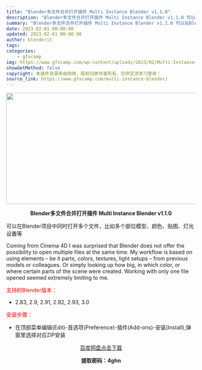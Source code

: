 ```yaml
---
title: "Blender多文件合并打开插件 Multi Instance Blender v1.1.0"
description: "Blender多文件合并打开插件 Multi Instance Blender v1.1.0 可以在Blender项目中同时打开多个文件，比如多个部位模型、颜色、贴图、灯光设置等 Coming fro..."
summary: "Blender多文件合并打开插件 Multi Instance Blender v1.1.0 可以在Blender项目中同时打开多个文件，比如多个部位模型、颜色、贴图、灯光设置等 Coming fro..."
date: 2023-02-01 00:00:00
updated: 2023-02-01 00:00:00
author: blenderit
tags: 
categories:
    - gfxcamp
img: https://www.gfxcamp.com/wp-content/uploads/2023/02/Multi-Instance-Blender.jpg
showGetMethod: false
copyright: 本插件资源来自网络，版权归原作者所有，仅供交流学习使用！
source_link: https://www.gfxcamp.com/multi-instance-blender/
---
```

<div><p><img decoding="async" class="aligncenter size-full wp-image-109661" src="https://www.gfxcamp.com/wp-content/uploads/2023/02/Multi-Instance-Blender.jpg" data-src="https://www.gfxcamp.com/wp-content/uploads/2023/02/Multi-Instance-Blender.jpg" alt="" width="590" height="295" data-srcset="https://www.gfxcamp.com/wp-content/uploads/2023/02/Multi-Instance-Blender.jpg 590w, https://www.gfxcamp.com/wp-content/uploads/2023/02/Multi-Instance-Blender-150x75.jpg 150w" data-sizes="(max-width: 590px) 100vw, 590px"></p><p style="text-align: center;"><strong>Blender多文件合并打开插件 Multi Instance Blender v1.1.0</strong></p><p>可以在Blender项目中同时打开多个文件，比如多个部位模型、颜色、贴图、灯光设置等</p><p>Coming from Cinema 4D I was surprised that Blender does not offer the possibility to open multiple files at the same time. My workflow is based on using elements – be it parts, colors, textures, light setups – from previous models or colleagues. Or simply looking up how big, in which color, or where certain parts of the scene were created. Working with only one file opened seemed extremely limiting to me.</p><p style="text-align: left;"><span style="color: #ff0000;">支持的Blender版本：</span></p><ul>
<li style="text-align: left;">2.83, 2.9, 2.91, 2.92, 2.93, 3.0</li>
</ul><p style="text-align: left;"><span style="color: #ff0000;">安装步骤：</span></p><ul>
<li>在顶部菜单编辑(Edit)-首选项(Preference)-插件(Add-ons)-安装(Install),弹窗里选择对应ZIP安装</li>
</ul><p style="text-align: center;"><a class="maxbutton-3 maxbutton maxbutton-baidu" target="_blank" rel="noopener" href="https://pan.baidu.com/s/1HlF3b51MxzFBpiLpFKR8pg?pwd=4ghn"><span class="mb-text">百度网盘点击下载</span></a></p><p style="text-align: center;"><strong>提取密码：4ghn</strong></p></div>